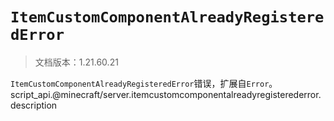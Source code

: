 # `ItemCustomComponentAlreadyRegisteredError`

> 文档版本：1.21.60.21

`ItemCustomComponentAlreadyRegisteredError`错误，扩展自`Error`。script_api.@minecraft/server.itemcustomcomponentalreadyregisterederror.description
